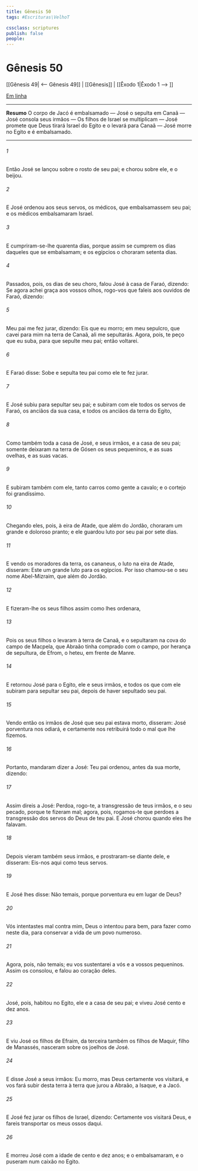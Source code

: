 ```yaml
---
title: Gênesis 50
tags: #Escrituras\VelhoT

cssclass: scriptures
publish: false
people:
---
```


# Gênesis 50
[[Gênesis 49| <-- Gênesis 49]] | [[Gênesis]] | [[Êxodo 1|Êxodo 1 --> ]]

[Em linha](https://churchofjesuschrist.org/study/scriptures/ot/gen/50?lang=por)

---
__Resumo__
O corpo de Jacó é embalsamado — José o sepulta em Canaã — José consola seus irmãos — Os filhos de Israel se multiplicam — José promete que Deus tirará Israel do Egito e o levará para Canaã — José morre no Egito e é embalsamado.

---
###### 1 
Então José se lançou sobre o rosto de seu pai; e chorou sobre ele, e o beijou.

###### 2 
E José ordenou aos seus servos, os médicos, que embalsamassem seu pai; e os médicos embalsamaram Israel.

###### 3 
E cumpriram-se-lhe quarenta dias, porque assim se cumprem os dias daqueles que se embalsamam; e os egípcios o choraram setenta dias.

###### 4 
Passados, pois, os dias de seu choro, falou José à casa de Faraó, dizendo: Se agora achei graça aos vossos olhos, rogo-vos que faleis aos ouvidos de Faraó, dizendo:

###### 5 
Meu pai me fez jurar, dizendo: Eis que eu morro; em meu sepulcro, que cavei para mim na terra de Canaã, ali me sepultarás. Agora, pois, te peço que eu suba, para que sepulte meu pai; então voltarei.

###### 6 
E Faraó disse: Sobe e sepulta teu pai como ele te fez jurar.

###### 7 
E José subiu para sepultar seu pai; e subiram com ele todos os servos de Faraó, os anciãos da sua casa, e todos os anciãos da terra do Egito,

###### 8 
Como também toda a casa de José, e seus irmãos, e a casa de seu pai; somente deixaram na terra de Gósen os seus pequeninos, e as suas ovelhas, e as suas vacas.

###### 9 
E subiram também com ele, tanto carros como gente a cavalo; e o cortejo foi grandíssimo.

###### 10 
Chegando eles, pois, à eira de Atade, que  além do Jordão, choraram um grande e doloroso pranto; e ele guardou luto por seu pai por sete dias.

###### 11 
E vendo os moradores da terra, os cananeus, o luto na eira de Atade, disseram: Este  um grande luto para os egípcios. Por isso chamou-se o seu nome Abel-Mizraim, que  além do Jordão.

###### 12 
E fizeram-lhe os seus filhos assim como  lhes ordenara,

###### 13 
Pois os seus filhos o levaram à terra de Canaã, e o sepultaram na cova do campo de Macpela, que Abraão tinha comprado com o campo, por herança de sepultura, de Efrom, o heteu, em frente de Manre.

###### 14 
E retornou José para o Egito, ele e seus irmãos, e todos os que com ele subiram para sepultar seu pai, depois de haver sepultado seu pai.

###### 15 
Vendo então os irmãos de José que seu pai estava morto, disseram: José porventura nos odiará, e certamente nos retribuirá todo o mal que lhe fizemos.

###### 16 
Portanto, mandaram dizer a José: Teu pai ordenou, antes da sua morte, dizendo:

###### 17 
Assim direis a José: Perdoa, rogo-te, a transgressão de teus irmãos, e o seu pecado, porque te fizeram mal; agora, pois, rogamos-te que perdoes a transgressão dos servos do Deus de teu pai. E José chorou quando eles lhe falavam.

###### 18 
Depois vieram também seus irmãos, e prostraram-se diante dele, e disseram: Eis-nos aqui como teus servos.

###### 19 
E José lhes disse: Não temais, porque porventura  eu em lugar de Deus?

###### 20 
Vós intentastes mal contra mim,  Deus o intentou para bem, para fazer como  neste dia, para conservar a vida de um povo numeroso.

###### 21 
Agora, pois, não temais; eu vos sustentarei a vós e a vossos pequeninos. Assim os consolou, e falou ao coração deles.

###### 22 
José, pois, habitou no Egito, ele e a casa de seu pai; e viveu José cento e dez anos.

###### 23 
E viu José os filhos de Efraim, da terceira  também os filhos de Maquir, filho de Manassés, nasceram sobre os joelhos de José.

###### 24 
E disse José a seus irmãos: Eu morro, mas Deus certamente vos visitará, e vos fará subir desta terra à terra que jurou a Abraão, a Isaque, e a Jacó.

###### 25 
E José fez jurar os filhos de Israel, dizendo: Certamente vos visitará Deus, e fareis transportar os meus ossos daqui.

###### 26 
E morreu José com a idade de cento e dez anos; e o embalsamaram, e o puseram num caixão no Egito.

